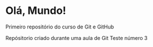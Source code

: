 # Olá, Mundo! 
Primeiro repositório do curso de Git e GitHub

Repósitorio criado durante uma aula de Git
Teste número 3 